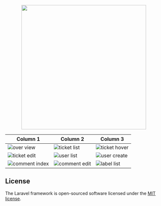 <p align="center"><a href="https://laravel.com" target="_blank"><img src="https://raw.githubusercontent.com/laravel/art/master/logo-lockup/5%20SVG/2%20CMYK/1%20Full%20Color/laravel-logolockup-cmyk-red.svg" width="400"></a></p>

| Column 1 | Column 2 | Column 3 |
|----------|----------|----------|
| ![over view](https://github.com/kaungpyaesoneaunggic/ticketing-system-assignment/blob/main/assets/155428758/ae5bfa2f-8dad-4986-b4d3-404382dc7048.png?raw=true) | ![ticket list](https://github.com/kaungpyaesoneaunggic/ticketing-system-assignment/blob/main/assets/155428758/002a8fdf-3043-41be-b237-a41e625d2373.png?raw=true) | ![ticket hover](https://github.com/kaungpyaesoneaunggic/ticketing-system-assignment/blob/main/assets/155428758/b3720a1c-f910-4788-a852-49f51a6fc45c.png?raw=true) |
| ![ticket edit](https://github.com/kaungpyaesoneaunggic/ticketing-system-assignment/blob/main/assets/155428758/1fa8c813-8610-489d-9b6d-0e4d2d72ad36.png?raw=true) | ![user list](https://github.com/kaungpyaesoneaunggic/ticketing-system-assignment/blob/main/assets/155428758/857735b8-0776-4b54-b3d2-755fe852aa04.png?raw=true) | ![user create](https://github.com/kaungpyaesoneaunggic/ticketing-system-assignment/blob/main/assets/155428758/b27ab367-3205-4f27-8cde-82bad80616dc.png?raw=true) |
| ![comment index](https://github.com/kaungpyaesoneaunggic/ticketing-system-assignment/blob/main/assets/155428758/c4200f0c-81e0-4002-bd6a-ab8a59448c21.png?raw=true) | ![comment edit](https://github.com/kaungpyaesoneaunggic/ticketing-system-assignment/blob/main/assets/155428758/2a4fa6e3-5c32-4042-9343-b7b95a3f2e8c.png?raw=true) | ![label list](https://github.com/kaungpyaesoneaunggic/ticketing-system-assignment/blob/main/assets/155428758/99e9149c-d637-4db3-a27b-80bafed8b6ae.png?raw=true) |

## License

The Laravel framework is open-sourced software licensed under the [MIT license](https://opensource.org/licenses/MIT).
